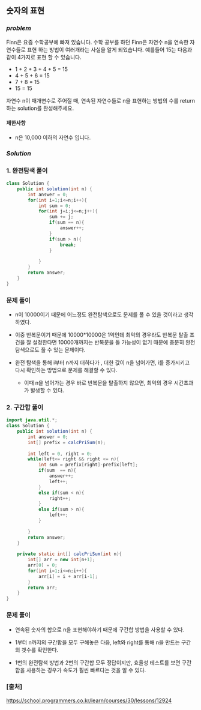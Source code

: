 ## **숫자의 표현**


### ***problem***
Finn은 요즘 수학공부에 빠져 있습니다. 수학 공부를 하던 Finn은 자연수 n을 연속한 자연수들로 표현 하는 방법이 여러개라는 사실을 알게 되었습니다. 예를들어 15는 다음과 같이 4가지로 표현 할 수 있습니다.

- 1 + 2 + 3 + 4 + 5 = 15
- 4 + 5 + 6 = 15
- 7 + 8 = 15
- 15 = 15

자연수 n이 매개변수로 주어질 때, 연속된 자연수들로 n을 표현하는 방법의 수를 return하는 solution를 완성해주세요.


#### **제한사항**
- n은 10,000 이하의 자연수 입니다.

### ***Solution***
### 1. 완전탐색 풀이
``` java
class Solution {
    public int solution(int n) {
        int answer = 0;
        for(int i=1;i<=n;i++){
            int sum = 0;
            for(int j=i;j<=n;j++){
                sum += j;
                if(sum == n){
                    answer++;
                }
                if(sum > n){
                    break;
                }
                
            }
        }
        return answer;
    }
}
```
### **문제 풀이** 
- n이 10000이기 때문에 어느정도 완전탐색으로도 문제를 풀 수 있을 것이라고 생각하였다.  

- 이중 반복문이기 때문에 10000*10000은 1억인데 최악의 경우라도 반복문 탈출 조건을 잘 설정한다면 10000개까지는 반복문을 돌 가능성이 없기 때문에 충분히 완전탐색으로도 풀 수 있는 문제이다.

- 완전 탐색을 통해 i부터 n까지 더하다가 , 더한 값이 n을 넘어가면, i를 증가시키고 다시 확인하는 방법으로 문제를 해결할 수 있다.
    - 이때 n을 넘어가는 경우 바로 반복문을 탈출하지 않으면, 최악의 경우 시간초과가 발생할 수 있다.
### 2. 구간합 풀이
``` java
import java.util.*;
class Solution {
    public int solution(int n) {
        int answer = 0;
        int[] prefix = calcPriSum(n);
        
        int left = 0, right = 0;
        while(left<= right && right <= n){
            int sum = prefix[right]-prefix[left];
            if(sum  == n){
                answer++;
                left++;
            }
            else if(sum < n){
                right++;
            }
            else if(sum > n){
                left++;
            }
            
        }
        return answer;
    }
    
    private static int[] calcPriSum(int n){
        int[] arr = new int[n+1];
        arr[0] = 0;
        for(int i=1;i<=n;i++){
            arr[i] = i + arr[i-1];
        }
        return arr;
    }
}
```
### **문제 풀이** 
- 연속된 숫자의 합으로 n을 표현해야하기 때문에 구간합 방법을 사용할 수 있다.

- 1부터 n까지의 구간합을 모두 구해놓은 다음, left와 right를 통해 n을 만드는 구간의 갯수를 확인한다.


- 1번의 완전탐색 방법과 2번의 구간합 모두 정답이지만, 효율성 테스트를 보면 구간합을 사용하는 경우가 속도가 훨씬 빠르다는 것을 알 수 있다.
    
### **[출처]**
https://school.programmers.co.kr/learn/courses/30/lessons/12924